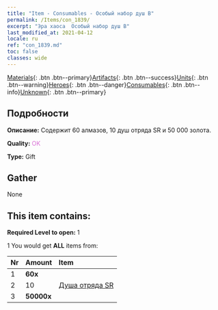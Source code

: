 ```yaml
---
title: "Item - Consumables - Особый набор душ B"
permalink: /Items/con_1839/
excerpt: "Эра хаоса  Особый набор душ B"
last_modified_at: 2021-04-12
locale: ru
ref: "con_1839.md"
toc: false
classes: wide
---
```

 [Materials](/ru/Items/){: .btn .btn--primary}[Artifacts](/ru/Items/Artifacts/){: .btn .btn--success}[Units](/ru/Items/Units/){: .btn .btn--warning}[Heroes](/ru/Items/Heroes/){: .btn .btn--danger}[Consumables](/ru/Items/Consumables/){: .btn .btn--info}[Unknown](/ru/Items/Unknown/){: .btn .btn--primary}

## Подробности
 **Описание:** Содержит 60 алмазов, 10 душ отряда SR и 50 000 золота.

 **Quality:** <span style="color: #DA70D6">OK</span>

 **Type:** Gift

## Gather

  None

## This item contains:

 **Required Level to open:** 1

 1 You would get **ALL** items  from:

  | Nr | Amount |     Item    |
  |:---|:-------|:------------|
  | 1 |  **60x** | <i class="fas fa-gem"/> |  | 
  | 2 | 10 | [Душа отряда SR](/ru/Items/con_534/) | 
  | 3 |  **50000x** | <i class="fas fa-coins"/> |  | 
